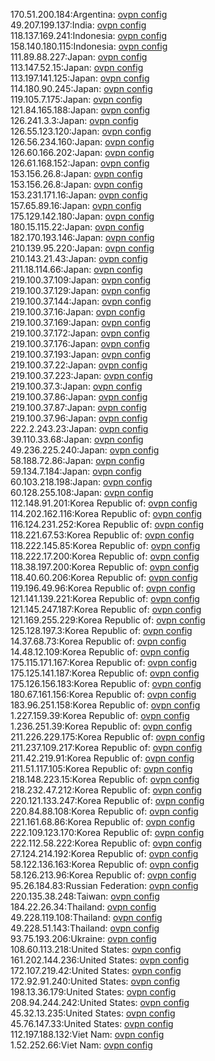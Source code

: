 170.51.200.184:Argentina: [ovpn config](vpn/170_51_200_184.ovpn)  
49.207.199.137:India: [ovpn config](vpn/49_207_199_137.ovpn)  
118.137.169.241:Indonesia: [ovpn config](vpn/118_137_169_241.ovpn)  
158.140.180.115:Indonesia: [ovpn config](vpn/158_140_180_115.ovpn)  
111.89.88.227:Japan: [ovpn config](vpn/111_89_88_227.ovpn)  
113.147.52.15:Japan: [ovpn config](vpn/113_147_52_15.ovpn)  
113.197.141.125:Japan: [ovpn config](vpn/113_197_141_125.ovpn)  
114.180.90.245:Japan: [ovpn config](vpn/114_180_90_245.ovpn)  
119.105.7.175:Japan: [ovpn config](vpn/119_105_7_175.ovpn)  
121.84.165.188:Japan: [ovpn config](vpn/121_84_165_188.ovpn)  
126.241.3.3:Japan: [ovpn config](vpn/126_241_3_3.ovpn)  
126.55.123.120:Japan: [ovpn config](vpn/126_55_123_120.ovpn)  
126.56.234.160:Japan: [ovpn config](vpn/126_56_234_160.ovpn)  
126.60.166.202:Japan: [ovpn config](vpn/126_60_166_202.ovpn)  
126.61.168.152:Japan: [ovpn config](vpn/126_61_168_152.ovpn)  
153.156.26.8:Japan: [ovpn config](vpn/153_156_26_8.ovpn)  
153.156.26.8:Japan: [ovpn config](vpn/153_156_26_8.ovpn)  
153.231.171.16:Japan: [ovpn config](vpn/153_231_171_16.ovpn)  
157.65.89.16:Japan: [ovpn config](vpn/157_65_89_16.ovpn)  
175.129.142.180:Japan: [ovpn config](vpn/175_129_142_180.ovpn)  
180.15.115.22:Japan: [ovpn config](vpn/180_15_115_22.ovpn)  
182.170.193.146:Japan: [ovpn config](vpn/182_170_193_146.ovpn)  
210.139.95.220:Japan: [ovpn config](vpn/210_139_95_220.ovpn)  
210.143.21.43:Japan: [ovpn config](vpn/210_143_21_43.ovpn)  
211.18.114.66:Japan: [ovpn config](vpn/211_18_114_66.ovpn)  
219.100.37.109:Japan: [ovpn config](vpn/219_100_37_109.ovpn)  
219.100.37.129:Japan: [ovpn config](vpn/219_100_37_129.ovpn)  
219.100.37.144:Japan: [ovpn config](vpn/219_100_37_144.ovpn)  
219.100.37.16:Japan: [ovpn config](vpn/219_100_37_16.ovpn)  
219.100.37.169:Japan: [ovpn config](vpn/219_100_37_169.ovpn)  
219.100.37.172:Japan: [ovpn config](vpn/219_100_37_172.ovpn)  
219.100.37.176:Japan: [ovpn config](vpn/219_100_37_176.ovpn)  
219.100.37.193:Japan: [ovpn config](vpn/219_100_37_193.ovpn)  
219.100.37.22:Japan: [ovpn config](vpn/219_100_37_22.ovpn)  
219.100.37.223:Japan: [ovpn config](vpn/219_100_37_223.ovpn)  
219.100.37.3:Japan: [ovpn config](vpn/219_100_37_3.ovpn)  
219.100.37.86:Japan: [ovpn config](vpn/219_100_37_86.ovpn)  
219.100.37.87:Japan: [ovpn config](vpn/219_100_37_87.ovpn)  
219.100.37.96:Japan: [ovpn config](vpn/219_100_37_96.ovpn)  
222.2.243.23:Japan: [ovpn config](vpn/222_2_243_23.ovpn)  
39.110.33.68:Japan: [ovpn config](vpn/39_110_33_68.ovpn)  
49.236.225.240:Japan: [ovpn config](vpn/49_236_225_240.ovpn)  
58.188.72.86:Japan: [ovpn config](vpn/58_188_72_86.ovpn)  
59.134.7.184:Japan: [ovpn config](vpn/59_134_7_184.ovpn)  
60.103.218.198:Japan: [ovpn config](vpn/60_103_218_198.ovpn)  
60.128.255.108:Japan: [ovpn config](vpn/60_128_255_108.ovpn)  
112.148.91.201:Korea Republic of: [ovpn config](vpn/112_148_91_201.ovpn)  
114.202.162.116:Korea Republic of: [ovpn config](vpn/114_202_162_116.ovpn)  
116.124.231.252:Korea Republic of: [ovpn config](vpn/116_124_231_252.ovpn)  
118.221.67.53:Korea Republic of: [ovpn config](vpn/118_221_67_53.ovpn)  
118.222.145.85:Korea Republic of: [ovpn config](vpn/118_222_145_85.ovpn)  
118.222.17.200:Korea Republic of: [ovpn config](vpn/118_222_17_200.ovpn)  
118.38.197.200:Korea Republic of: [ovpn config](vpn/118_38_197_200.ovpn)  
118.40.60.206:Korea Republic of: [ovpn config](vpn/118_40_60_206.ovpn)  
119.196.49.96:Korea Republic of: [ovpn config](vpn/119_196_49_96.ovpn)  
121.141.139.221:Korea Republic of: [ovpn config](vpn/121_141_139_221.ovpn)  
121.145.247.187:Korea Republic of: [ovpn config](vpn/121_145_247_187.ovpn)  
121.169.255.229:Korea Republic of: [ovpn config](vpn/121_169_255_229.ovpn)  
125.128.197.3:Korea Republic of: [ovpn config](vpn/125_128_197_3.ovpn)  
14.37.68.73:Korea Republic of: [ovpn config](vpn/14_37_68_73.ovpn)  
14.48.12.109:Korea Republic of: [ovpn config](vpn/14_48_12_109.ovpn)  
175.115.171.167:Korea Republic of: [ovpn config](vpn/175_115_171_167.ovpn)  
175.125.141.187:Korea Republic of: [ovpn config](vpn/175_125_141_187.ovpn)  
175.126.156.183:Korea Republic of: [ovpn config](vpn/175_126_156_183.ovpn)  
180.67.161.156:Korea Republic of: [ovpn config](vpn/180_67_161_156.ovpn)  
183.96.251.158:Korea Republic of: [ovpn config](vpn/183_96_251_158.ovpn)  
1.227.159.39:Korea Republic of: [ovpn config](vpn/1_227_159_39.ovpn)  
1.236.251.39:Korea Republic of: [ovpn config](vpn/1_236_251_39.ovpn)  
211.226.229.175:Korea Republic of: [ovpn config](vpn/211_226_229_175.ovpn)  
211.237.109.217:Korea Republic of: [ovpn config](vpn/211_237_109_217.ovpn)  
211.42.219.91:Korea Republic of: [ovpn config](vpn/211_42_219_91.ovpn)  
211.51.117.105:Korea Republic of: [ovpn config](vpn/211_51_117_105.ovpn)  
218.148.223.15:Korea Republic of: [ovpn config](vpn/218_148_223_15.ovpn)  
218.232.47.212:Korea Republic of: [ovpn config](vpn/218_232_47_212.ovpn)  
220.121.133.247:Korea Republic of: [ovpn config](vpn/220_121_133_247.ovpn)  
220.84.88.108:Korea Republic of: [ovpn config](vpn/220_84_88_108.ovpn)  
221.161.68.86:Korea Republic of: [ovpn config](vpn/221_161_68_86.ovpn)  
222.109.123.170:Korea Republic of: [ovpn config](vpn/222_109_123_170.ovpn)  
222.112.58.222:Korea Republic of: [ovpn config](vpn/222_112_58_222.ovpn)  
27.124.214.192:Korea Republic of: [ovpn config](vpn/27_124_214_192.ovpn)  
58.122.136.163:Korea Republic of: [ovpn config](vpn/58_122_136_163.ovpn)  
58.126.213.96:Korea Republic of: [ovpn config](vpn/58_126_213_96.ovpn)  
95.26.184.83:Russian Federation: [ovpn config](vpn/95_26_184_83.ovpn)  
220.135.38.248:Taiwan: [ovpn config](vpn/220_135_38_248.ovpn)  
184.22.26.34:Thailand: [ovpn config](vpn/184_22_26_34.ovpn)  
49.228.119.108:Thailand: [ovpn config](vpn/49_228_119_108.ovpn)  
49.228.51.143:Thailand: [ovpn config](vpn/49_228_51_143.ovpn)  
93.75.193.206:Ukraine: [ovpn config](vpn/93_75_193_206.ovpn)  
108.60.113.218:United States: [ovpn config](vpn/108_60_113_218.ovpn)  
161.202.144.236:United States: [ovpn config](vpn/161_202_144_236.ovpn)  
172.107.219.42:United States: [ovpn config](vpn/172_107_219_42.ovpn)  
172.92.91.240:United States: [ovpn config](vpn/172_92_91_240.ovpn)  
198.13.36.179:United States: [ovpn config](vpn/198_13_36_179.ovpn)  
208.94.244.242:United States: [ovpn config](vpn/208_94_244_242.ovpn)  
45.32.13.235:United States: [ovpn config](vpn/45_32_13_235.ovpn)  
45.76.147.33:United States: [ovpn config](vpn/45_76_147_33.ovpn)  
112.197.188.132:Viet Nam: [ovpn config](vpn/112_197_188_132.ovpn)  
1.52.252.66:Viet Nam: [ovpn config](vpn/1_52_252_66.ovpn)  
